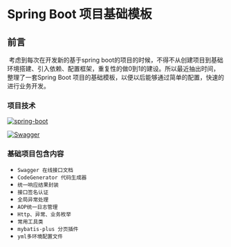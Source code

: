 # Spring Boot 项目基础模板

## 前言

​		考虑到每次在开发新的基于spring boot的项目的时候，不得不从创建项目到基础环境搭建、引入依赖、配置框架，重复性的做0到1的建设。所以最近抽出时间，整理了一套Spring Boot 项目的基础模板，以便以后能够通过简单的配置，快速的进行业务开发。

### **项目技术**

[![spring-boot](https://img.shields.io/badge/spring--boot-2.3.4.RELEASE-green.svg)]()

[![Swagger](https://img.shields.io/badge/mybatis--plus-3.4.0-blue.svg)](https://baomidou.com/)



### **基础项目包含内容**

- ``Swagger 在线接口文档``
- ```CodeGenerator 代码生成器```
- ``统一响应结果封装``
- ``接口签名认证``
- ``全局异常处理``
- ``AOP统一日志管理``
- ``Http、异常、业务枚举``
- ``常用工具类``
- ``mybatis-plus 分页插件``
- ``yml多环境配置文件``

